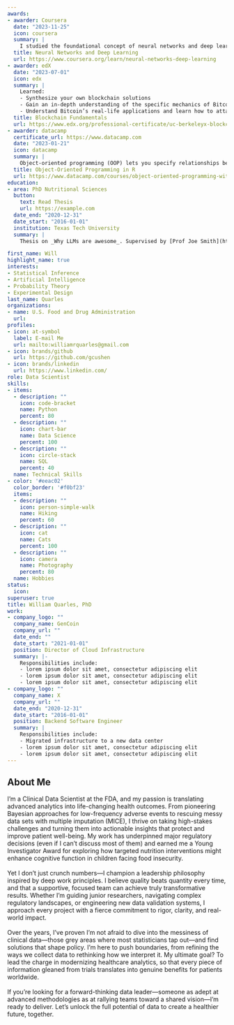 ```yaml
---
awards:
- awarder: Coursera
  date: "2023-11-25"
  icon: coursera
  summary: |
    I studied the foundational concept of neural networks and deep learning. By the end, I was familiar with the significant technological trends driving the rise of deep learning; build, train, and apply fully connected deep neural networks; implement efficient (vectorized) neural networks; identify key parameters in a neural network’s architecture; and apply deep learning to your own applications.
  title: Neural Networks and Deep Learning
  url: https://www.coursera.org/learn/neural-networks-deep-learning
- awarder: edX
  date: "2023-07-01"
  icon: edx
  summary: |
    Learned:
    - Synthesize your own blockchain solutions
    - Gain an in-depth understanding of the specific mechanics of Bitcoin
    - Understand Bitcoin’s real-life applications and learn how to attack and destroy Bitcoin, Ethereum, smart contracts and Dapps, and alternatives to Bitcoin’s Proof-of-Work consensus algorithm
  title: Blockchain Fundamentals
  url: https://www.edx.org/professional-certificate/uc-berkeleyx-blockchain-fundamentals
- awarder: datacamp
  certificate_url: https://www.datacamp.com
  date: "2023-01-21"
  icon: datacamp
  summary: |
    Object-oriented programming (OOP) lets you specify relationships between functions and the objects that they can act on, helping you manage complexity in your code. This is an intermediate level course, providing an introduction to OOP, using the S3 and R6 systems. S3 is a great day-to-day R programming tool that simplifies some of the functions that you write. R6 is especially useful for industry-specific analyses, working with web APIs, and building GUIs.
  title: Object-Oriented Programming in R
  url: https://www.datacamp.com/courses/object-oriented-programming-with-s3-and-r6-in-r
education:
- area: PhD Nutritional Sciences
  button:
    text: Read Thesis
    url: https://example.com
  date_end: "2020-12-31"
  date_start: "2016-01-01"
  institution: Texas Tech University
  summary: |
    Thesis on _Why LLMs are awesome_. Supervised by [Prof Joe Smith](https://example.com). Presented papers at 5 IEEE conferences with the contributions being published in 2 Springer journals.

first_name: Will
highlight_name: true
interests:
- Statistical Inference
- Artificial Intelligence
- Probability Theory
- Experimental Design
last_name: Quarles
organizations:
- name: U.S. Food and Drug Administration
  url: 
profiles:
- icon: at-symbol
  label: E-mail Me
  url: mailto:williamrquarles@gmail.com
- icon: brands/github
  url: https://github.com/gcushen
- icon: brands/linkedin
  url: https://www.linkedin.com/
role: Data Scientist
skills:
- items:
  - description: ""
    icon: code-bracket
    name: Python
    percent: 80
  - description: ""
    icon: chart-bar
    name: Data Science
    percent: 100
  - description: ""
    icon: circle-stack
    name: SQL
    percent: 40
  name: Technical Skills
- color: '#eeac02'
  color_border: '#f0bf23'
  items:
  - description: ""
    icon: person-simple-walk
    name: Hiking
    percent: 60
  - description: ""
    icon: cat
    name: Cats
    percent: 100
  - description: ""
    icon: camera
    name: Photography
    percent: 80
  name: Hobbies
status:
  icon:
superuser: true
title: William Quarles, PhD
work:
- company_logo: ""
  company_name: GenCoin
  company_url: ""
  date_end: ""
  date_start: "2021-01-01"
  position: Director of Cloud Infrastructure
  summary: |-
    Responsibilities include:
    - lorem ipsum dolor sit amet, consectetur adipiscing elit
    - lorem ipsum dolor sit amet, consectetur adipiscing elit
    - lorem ipsum dolor sit amet, consectetur adipiscing elit
- company_logo: ""
  company_name: X
  company_url: ""
  date_end: "2020-12-31"
  date_start: "2016-01-01"
  position: Backend Software Engineer
  summary: |
    Responsibilities include:
    - Migrated infrastructure to a new data center
    - lorem ipsum dolor sit amet, consectetur adipiscing elit
    - lorem ipsum dolor sit amet, consectetur adipiscing elit
---
```


## About Me

I’m a Clinical Data Scientist at the FDA, and my passion is translating advanced analytics into life-changing health outcomes. From pioneering Bayesian approaches for low-frequency adverse events to rescuing messy data sets with multiple imputation (MICE), I thrive on taking high-stakes challenges and turning them into actionable insights that protect and improve patient well-being. My work has underpinned major regulatory decisions (even if I can’t discuss most of them) and earned me a Young Investigator Award for exploring how targeted nutrition interventions might enhance cognitive function in children facing food insecurity.\
\
Yet I don’t just crunch numbers—I champion a leadership philosophy inspired by deep work principles. I believe quality beats quantity every time, and that a supportive, focused team can achieve truly transformative results. Whether I’m guiding junior researchers, navigating complex regulatory landscapes, or engineering new data validation systems, I approach every project with a fierce commitment to rigor, clarity, and real-world impact.\
\
Over the years, I’ve proven I’m not afraid to dive into the messiness of clinical data—those grey areas where most statisticians tap out—and find solutions that shape policy. I’m here to push boundaries, from refining the ways we collect data to rethinking how we interpret it. My ultimate goal? To lead the charge in modernizing healthcare analytics, so that every piece of information gleaned from trials translates into genuine benefits for patients worldwide.\
\
If you’re looking for a forward-thinking data leader—someone as adept at advanced methodologies as at rallying teams toward a shared vision—I’m ready to deliver. Let’s unlock the full potential of data to create a healthier future, together.
